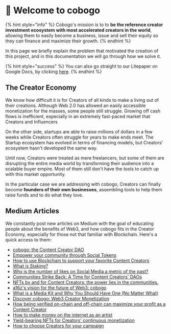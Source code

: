 # 👋 Welcome to cobogo



{% hint style="info" %}
Cobogo's mission is to to **be the reference creator investment ecosystem with most accelerated creators in the world**, allowing them to easily become a business, issue and sell their equity so they can finance and maximize their growth.
{% endhint %}

In this page we briefly explain the problem that motivated the creation of this project, and in this documentation we will go through how we solve it.

{% hint style="success" %}
You can also go straight to our Litepaper on Google Docs, by clicking [here](https://docs.google.com/document/d/1Zr0-iMf-Q1X0K8PCOTQfiS3m5xUoeKljJkTm93U4eWg/edit?usp=sharing).
{% endhint %}

## The Creator Economy

We know how difficult it is for Creators of all kinds to make a living out of their creations. Although Web 2.0 has allowed an easily accessible monetization for the masses, some people still struggle.  Growing off cash flows is inefficient, especially in an extremely fast-paced market that Creators and Influencers&#x20;

On the other side, startups are able to raise millions of dollars in a few weeks while Creators often struggle for years to make ends meet. The Startup ecosystem has evolved in terms of financing models, but Creators' ecosystem hasn't developed the same way.

Until now, Creators were treated as mere freelancers, but some of them are disrupting the entire media world by transforming their audience into a scalable buyer empire. Most of them still don't have the tools to catch up with this market opportunity.

In the particular case we are addressing with cobogo, Creators can finally become **founders of their own businesses**, assembling tools to help them raise funds and to do what they love.



## Medium Articles

We constantly post new articles on Medium with the goal of educating people about the benefits of Web3, and how cobogo fits in the Creator Economy, especially for those not that familiar with Blockchain. Here's a quick access to them:

* [cobogo: the Content Creator DAO](https://medium.com/@cobogosocial/cobogo-the-content-creator-dao-ca9fbde0782)
* [Empower your community through Social Tokens](https://medium.com/@cobogosocial/empower-your-community-through-social-tokens-504484800836)
* [How to use Blockchain to support your favorite Content Creators](https://medium.com/@cobogosocial/how-to-use-blockchain-to-support-your-favorite-content-creators-9ae2b04a0c38)
* [What is Staking?](https://medium.com/@cobogosocial/what-is-staking-286ded74e582)
* [Why is the number of likes on Social Media a metric of the past?](https://medium.com/@cobogosocial/why-is-the-number-of-likes-on-social-media-a-metric-of-the-past-ea1a2190a216)
* [Communities Strike Back: A Time for Content Creators' DAOs](https://medium.com/@cobogosocial/communities-strike-back-a-time-for-content-creators-daos-590a036e0497)
* [NFTs by and for Content Creators: the power lies in the communities.](https://medium.com/@cobogosocial/nfts-by-and-for-content-creators-73839ab0b7cf)
* [a16z's vision for the future of Web3: cobogo](https://medium.com/@cobogosocial/a16zs-vision-for-the-future-of-web3-cobogo-e15dad2dea9d)
* [What is a Media Kit and Why You Should Have One (No Matter What)](https://medium.com/@cobogosocial/what-is-a-media-kit-and-why-you-should-have-one-no-matter-what-bf57f33d482c)
* [Discover cobogo: Web3 Creator Monetization](https://medium.com/@cobogosocial/discover-cobogo-web3-creator-monetization-965ff70732b8)
* [How being verified on-chain and off-chain can maximize your profit as a Content Creator](https://medium.com/@cobogosocial/how-being-verified-on-chain-and-off-chain-can-maximize-your-profit-as-a-content-creator-7bc350af2c1)
* [How to make money on the internet as an artist](https://medium.com/@cobogosocial/how-to-make-money-on-the-internet-as-an-artist-ca851167c5fa)
* [Yield-bearing NFTs for Creators' continuous monetization](https://medium.com/@cobogosocial/yield-bearing-nfts-for-creators-continuous-monetization-94dcd65d8801)
* [How to choose Creators for your campaign](https://medium.com/@cobogosocial/how-to-choose-creators-for-your-campaign-50da65a1dfeb)
